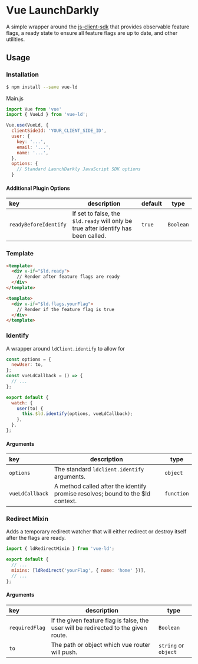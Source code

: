 # Vue LaunchDarkly

A simple wrapper around the [js-client-sdk](https://github.com/launchdarkly/js-client-sdk) that provides observable feature flags, a ready state to ensure all feature flags are up to date, and other utilities.

## Usage

### Installation

```bash
$ npm install --save vue-ld
```

Main.js

```javascript
import Vue from 'vue'
import { VueLd } from 'vue-ld';

Vue.use(VueLd, {
  clientSideId: 'YOUR_CLIENT_SIDE_ID',
  user: {
    key: '...',
    email: '...',
    name: '...',
  },
  options: {
    // Standard LaunchDarkly JavaScript SDK options
  }
```

#### Additional Plugin Options

| key                   | description                                                                        | default | type      |
| :-------------------- | ---------------------------------------------------------------------------------- | ------- | --------- |
| `readyBeforeIdentify` | If set to false, the `$ld.ready` will only be true after identify has been called. | `true`  | `Boolean` |

### Template

```html
<template>
  <div v-if="$ld.ready">
    // Render after feature flags are ready
  </div>
</template>
```

```html
<template>
  <div v-if="$ld.flags.yourFlag">
    // Render if the feature flag is true
  </div>
</template>
```

### Identify

A wrapper around `ldClient.identify` to allow for

```javascript
const options = {
  newUser: to,
};
const vueLdCallback = () => {
  // ...
};

export default {
  watch: {
    user(to) {
      this.$ld.identify(options, vueLdCallback);
    },
  },
};
```

#### Arguments

| key             | description                                                                     | type       |
| :-------------- | ------------------------------------------------------------------------------- | ---------- |
| `options`       | The standard `ldclient.identify` arguments.                                     | `object`   |
| `vueLdCallback` | A method called after the identify promise resolves; bound to the \$ld context. | `function` |

### Redirect Mixin

Adds a temporary redirect watcher that will either redirect or destroy itself after the flags are ready.

```javascript
import { ldRedirectMixin } from 'vue-ld';

export default {
  // ...
  mixins: [ldRedirect('yourFlag', { name: 'home' })],
  // ...
};
```

#### Arguments

| key            | description                                                                         | type                 |
| :------------- | ----------------------------------------------------------------------------------- | -------------------- |
| `requiredFlag` | If the given feature flag is false, the user will be redirected to the given route. | `Boolean`            |
| `to`           | The path or object which vue router will push.                                      | `string` or `object` |
